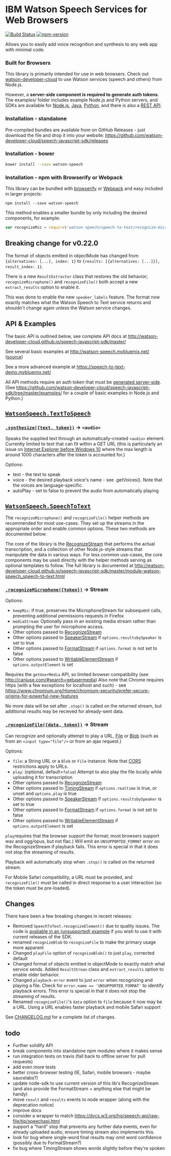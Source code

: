 IBM Watson Speech Services for Web Browsers
===========================================

[![Build Status](https://travis-ci.org/watson-developer-cloud/speech-javascript-sdk.svg?branch=master)](https://travis-ci.org/watson-developer-cloud/speech-javascript-sdk)
[![npm-version](https://img.shields.io/npm/v/watson-speech.svg)](https://www.npmjs.com/package/watson-speech)

Allows you to easily add voice recognition and synthesis to any web app with minimal code.

### Built for Browsers
This library is primarily intended for use in web browsers.
Check out [watson-developer-cloud](https://www.npmjs.com/package/watson-developer-cloud) to use Watson services (speech and others) from Node.js.

However, a **server-side component is required to generate auth tokens**. 
The examples/ folder includes example Node.js and Python servers, and SDKs are available for [Node.js](https://github.com/watson-developer-cloud/node-sdk#authorization), 
[Java](https://github.com/watson-developer-cloud/java-sdk), 
[Python](https://github.com/watson-developer-cloud/python-sdk/blob/master/examples/authorization_v1.py), 
and there is also a [REST API](http://www.ibm.com/smarterplanet/us/en/ibmwatson/developercloud/doc/getting_started/gs-tokens.shtml).


### Installation - standalone

Pre-compiled bundles are available from on GitHub Releases - just download the file and drop it into your website: https://github.com/watson-developer-cloud/speech-javascript-sdk/releases

### Installation - bower

```sh
bower install --save watson-speech
```

### Installation - npm with Browserify or Webpack

This library can be bundled with [browserify](http://browserify.org/) or [Webpack](http://webpack.github.io/)
and easy included in larger projects:

    npm install --save watson-speech

This method enables a smaller bundle by only including the desired components, for example:

```js
var recognizeMic = require('watson-speech/speech-to-text/recognize-microphone');
```


Breaking change for v0.22.0
----------------------------

The format of objects emitted in objectMode has changed from `{alternatives: [...], index: 1}` to `{results: [{alternatives: [...]}], result_index: 1}`.

There is a new `ResultExtractor` class that restores the old behavior; `recognizeMicrophone()` and `recognizeFile()` both accept a new `extract_results` option to enable it.

This was done to enable the new `speaker_labels` feature. The format now exactly matches what the Watson Speech to Text service returns and shouldn't change again unless the Watson service changes.


API & Examples
--------------

The basic API is outlined below, see complete API docs at http://watson-developer-cloud.github.io/speech-javascript-sdk/master/

See several basic examples at http://watson-speech.mybluemix.net/ ([source](https://github.com/watson-developer-cloud/speech-javascript-sdk/tree/master/examples/))

See a more advanced example at https://speech-to-text-demo.mybluemix.net/

All API methods require an auth token that must be [generated server-side](https://github.com/watson-developer-cloud/node-sdk#authorization). 
(See https://github.com/watson-developer-cloud/speech-javascript-sdk/tree/master/examples/ for a couple of basic examples in Node.js and Python.)

## [`WatsonSpeech.TextToSpeech`](http://watson-developer-cloud.github.io/speech-javascript-sdk/master/module-watson-speech_text-to-speech.html)

### [`.synthesize({text, token})`](http://watson-developer-cloud.github.io/speech-javascript-sdk/master/module-watson-speech_text-to-speech_synthesize.html) -> `<audio>`

Speaks the supplied text through an automatically-created `<audio>` element. 
Currently limited to text that can fit within a GET URL (this is particularly an issue on [Internet Explorer before Windows 10](http://stackoverflow.com/questions/32267442/url-length-limitation-of-microsoft-edge)
where the max length is around 1000 characters after the token is accounted for.)

Options: 
* text - the text to speak
* voice - the desired playback voice's name - see .getVoices(). Note that the voices are language-specific.
* autoPlay - set to false to prevent the audio from automatically playing


## [`WatsonSpeech.SpeechToText`](http://watson-developer-cloud.github.io/speech-javascript-sdk/master/module-watson-speech_speech-to-text.html)

The `recognizeMicrophone()` and `recognizeFile()` helper methods are recommended for most use-cases. They set up the streams in the appropriate order and enable common options. These two methods are documented below.

The core of the library is the [RecognizeStream] that performs the actual transcription, and a collection of other Node.js-style streams that manipulate the data in various ways. For less common use-cases, the core components may be used directly with the helper methods serving as optional templates to follow. The full library is documented at http://watson-developer-cloud.github.io/speech-javascript-sdk/master/module-watson-speech_speech-to-text.html

### [`.recognizeMicrophone({token})`](http://watson-developer-cloud.github.io/speech-javascript-sdk/master/module-watson-speech_speech-to-text_recognize-microphone.html) -> Stream

Options: 
* `keepMic`: if true, preserves the MicrophoneStream for subsequent calls, preventing additional permissions requests in Firefox
* `mediaStream`: Optionally pass in an existing media stream rather than prompting the user for microphone access.
* Other options passed to [RecognizeStream]
* Other options passed to [SpeakerStream] if `options.resultsbySpeaker` is set to true
* Other options passed to [FormatStream] if `options.format` is not set to false
* Other options passed to [WritableElementStream] if `options.outputElement` is set

Requires the `getUserMedia` API, so limited browser compatibility (see http://caniuse.com/#search=getusermedia) 
Also note that Chrome requires https (with a few exceptions for localhost and such) - see https://www.chromium.org/Home/chromium-security/prefer-secure-origins-for-powerful-new-features

No more data will be set after `.stop()` is called on the returned stream, but additional results may be recieved for already-sent data.


### [`.recognizeFile({data, token})`](http://watson-developer-cloud.github.io/speech-javascript-sdk/master/module-watson-speech_speech-to-text_recognize-file.html) -> Stream

Can recognize and optionally attempt to play a URL, [File](https://developer.mozilla.org/en-US/docs/Web/API/File) or [Blob](https://developer.mozilla.org/en-US/docs/Web/API/Blob)
(such as from an `<input type="file"/>` or from an ajax request.)

Options: 
* `file`: a String URL or a `Blob` or `File` instance. Note that [CORS] restrictions apply to URLs.
* `play`: (optional, default=`false`) Attempt to also play the file locally while uploading it for transcription 
* Other options passed to [RecognizeStream]
* Other options passed to [TimingStream] if `options.realtime` is true, or unset and `options.play` is true
* Other options passed to [SpeakerStream] if `options.resultsbySpeaker` is set to true
* Other options passed to [FormatStream] if `options.format` is not set to false
* Other options passed to [WritableElementStream] if `options.outputElement` is set

`play`requires that the browser support the format; most browsers support wav and ogg/opus, but not flac.) 
Will emit an `UNSUPPORTED_FORMAT` error on the RecognizeStream if playback fails. This error is special in that it does not stop the streaming of results.

Playback will automatically stop when `.stop()` is called on the returned stream. 

For Mobile Safari compatibility, a URL must be provided, and `recognizeFile()` must be called in direct response to a user interaction (so the token must be pre-loaded).


## Changes

There have been a few breaking changes in recent releases:

* Removed `SpeechToText.recognizeElement()` due to quality issues. The code is [avaliable in an (unsupported) example](https://github.com/watson-developer-cloud/speech-javascript-sdk/tree/master/examples/static/audio-video-deprecated) if you wish to use it with current releases of the SDK.
* renamed `recognizeBlob` to `recognizeFile` to make the primary usage more apparent
* Changed `playFile` option of `recognizeBlob()` to just `play`, corrected default
* Changed format of objects emitted in objectMode to exactly match what service sends. Added `ResultStrean` class and `extract_results` option to enable older behavior.
* Changed `playback-error` event to just `error` when recognizing and playing a file. Check for `error.name == 'UNSUPPORTED_FORMAT'` to identify playback errors. This error is special in that it does not stop the streaming of results.
* Renamed `recognizeFile()`'s `data` option to `file` because it now may be a URL. Using a URL enables faster playback and mobile Safari support

See [CHANGELOG.md](CHANGELOG.md) for a complete list of changes.

## todo

* Further solidify API
* break components into standalone npm modules where it makes sense
* run integration tests on travis (fall back to offline server for pull requests)
* add even more tests
* better cross-browser testing (IE, Safari, mobile browsers - maybe saucelabs?)
* update node-sdk to use current version of this lib's RecognizeStream (and also provide the FormatStream + anything else that might be handy)
* move `result` and `results` events to node wrapper (along with the deprecation notice)
* improve docs
* consider a wrapper to match https://dvcs.w3.org/hg/speech-api/raw-file/tip/speechapi.html
* support a "hard" stop that prevents any further data events, even for already uploaded audio, ensure timing stream also implements this.
* look for bug where single-word final results may omit word confidence (possibly due to FormatStream?)
* fix bug where TimingStream shows words slightly before they're spoken

[RecognizeStream]: http://watson-developer-cloud.github.io/speech-javascript-sdk/master/RecognizeStream.html
[TimingStream]: http://watson-developer-cloud.github.io/speech-javascript-sdk/master/TimingStream.html
[FormatStream]: http://watson-developer-cloud.github.io/speech-javascript-sdk/master/FormatStream.html
[WritableElementStream]: http://watson-developer-cloud.github.io/speech-javascript-sdk/master/WritableElementStream.html
[SpeakerStream]: http://watson-developer-cloud.github.io/speech-javascript-sdk/master/SpeakerStream.html
[CORS]: https://developer.mozilla.org/en-US/docs/Web/HTTP/Access_control_CORS
